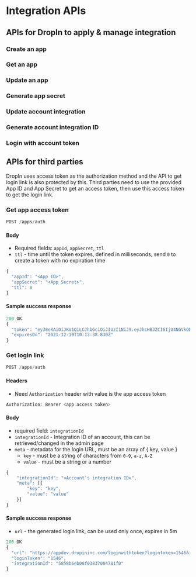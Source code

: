 # Integration APIs

## APIs for DropIn to apply & manage integration

### Create an app

### Get an app

### Update an app

### Generate app secret

### Update account integration

### Generate account integration ID

### Login with account token

## APIs for third parties
DropIn uses access token as the authorization method and the API to get login link is also protected by this.
Third parties need to use the provided App ID and App Secret to get an access token,
then use this access token to get the login link.

### Get app access token
```javascript
POST /apps/auth
```

#### Body
- Required fields: `appId`, `appSecret`, `ttl`
- `ttl` - time until the token expires, defined in milliseconds, send `0` to create a token with no expiration time
```javascript
{
  "appId": "<App ID>",
  "appSecret": "<App Secret>",
  "ttl": 0
}
```

#### Sample success response
```javascript
200 OK
{
  "token": "eyJ0eXAiOiJKV1QiLCJhbGciOiJIUzI1NiJ9.eyJhcHBJZCI6IjU4NGVkODQ3ZGVhOThlOWNjMWE0NzhkOCIsImV4cGlyZXNPbiI6IjIwMjEtMTItMTlUMTA6MTM6MzguODMwWiIsInNjb3BlIjpudWxsLCJvcmdhbml6YXRpb25JZCI6IjU4MDczZDUyMTMwMTQ4YzA0NzY3NDQ4YiIsInR5cGUiOiJhcHAiLCJpYXQiOjE0ODIyMjg4MTgsImV4cCI6MjQ4MjIyODgxOCwiYXVkIjoiZHJvcGluLmNvbSIsImlzcyI6ImRyb3Bpbi5jb20ifQ.QZcyKLRetF3U9nIJThtjqqARdKn0E2lAxHu9IV0glxo",
  "expiresOn": "2021-12-19T10:13:38.830Z"
}
```

### Get login link
```javascript
POST /apps/auth
```

#### Headers
- Need `Authorization` header with value is the app access token
```javascript
Authorization: Bearer <app access token>
```

#### Body
- required field: `integrationId`
- `integrationId` - Integration ID of an account, this can be retrieved/changed in the admin page
- `meta` - metadata for the login URL, must be an array of { key, value }
  - `key` - must be a string of characters from `0-9`, `a-z`, `A-Z`
  - `value` - must be a string or a number
```javascript
{
	"integrationId": "<Account's integration ID>",
	"meta": [{
		"key": "key",
		"value": "value"
	}]
}
```

#### Sample success response
- `url` - the generated login link, can be used only once, expires in 5m
```javascript
200 OK
{
  "url": "https://appdev.dropininc.com/loginwithtoken?logintoken=1546&integrationid=5858b6eb08f03837084781f0",
  "loginToken": "1546",
  "integrationId": "5858b6eb08f03837084781f0"
}
```
